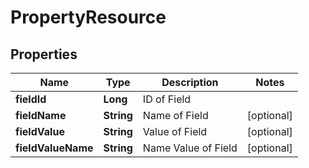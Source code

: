 
# PropertyResource

## Properties
Name | Type | Description | Notes
------------ | ------------- | ------------- | -------------
**fieldId** | **Long** | ID of Field | 
**fieldName** | **String** | Name of Field |  [optional]
**fieldValue** | **String** | Value of Field |  [optional]
**fieldValueName** | **String** | Name Value of Field |  [optional]



